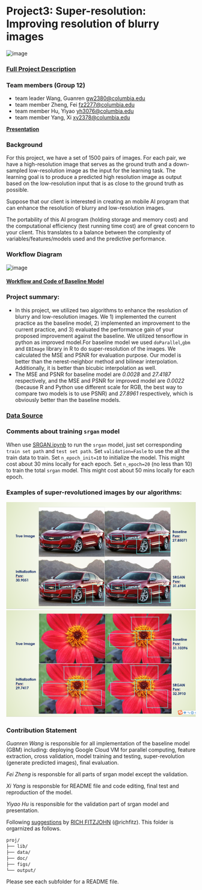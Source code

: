 # Project3: Super-resolution: Improving resolution of blurry images
![image](figs/example.png)

### [Full Project Description](doc/project3_desc.md)


### Team members (Group 12)
+ team leader Wang, Guanren gw2380@columbia.edu
+ team member Zheng, Fei fz2277@columbia.edu
+ team member Hu, Yiyao yh3076@columbia.edu
+ team member Yang, Xi xy2378@columbia.edu


[**Presentation**](https://https://github.com/Grandeurwang/Super_Revolution_of_low_revoltion_images/blob/master/doc/Presentation%20Project3%20Group12.pptx)

### Background
For this project, we have a set of 1500 pairs of images. For each pair, we have a high-resolution image that serves as the ground truth and a down-sampled low-resolution image as the input for the learning task. The learning goal is to produce a predicted high resolution image as output based on the low-resolution input that is as close to the ground truth as possible.

Suppose that our client is interested in creating an mobile AI program that can enhance the resolution of blurry and low-resolution images.

The portability of this AI program (holding storage and memory cost) and the computational efficiency (test running time cost) are of great concern to your client. This translates to a balance between the complexity of variables/features/models used and the predictive performance.

### Workflow Diagram

![image](doc/predictiveprogram.png)

#### [Workflow and Code of Baseline Model](https://https://github.com/Grandeurwang/Super_Revolution_of_low_revoltion_images/blob/master/doc/Presentation%20Project3%20Group12.pptx)

### Project summary:  
+ In this project, we utilized two algorithms to enhance the resolution of blurry and low-resolution images. We 1) implemented the current practice as the baseline model, 2) implemented an improvement to the current practice, and 3) evaluated the performance gain of your proposed improvement against the baseline. We utilized tensorflow in python as improved model.For baseline model we used `doParallel`,`gbm` and `EBImage` library in R to do super-resolution of the images. We calculated the MSE and PSNR for evaluation purpose. Our model is better than the nerest-neighbor method and bilinear interpolation. Additionally, it is better than bicubic interpolation as well.
+ The MSE and PSNR for baseline model are *0.0028* and *27.4187* respectively, and the MSE and PSNR for improved model are *0.0022* (because R and Python use different scale for RGB, the best way to compare two models is to use PSNR) and *27.8961* respectively, which is obviously better than the baseline models.

### [Data Source](data/train_set)

### Comments about training `srgan` model
When use [SRGAN.ipynb](https://github.com/Grandeurwang/Super_Revolution_of_low_revoltion_images/blob/master/doc/SRGAN.ipynb) to run the `srgan` model, just set corresponding `train set path` and `test set path`. Set `validation=Fasle` to use the all the train data to train. Set `n_epoch_init=10` to initialize the model. This might cost about 30 mins locally for each epoch. Set `n_epoch=20` (no less than 10) to train the total `srgan` model. This might cost about 50 mins locally for each epoch.

### Examples of super-revolutioned images by our algorithms:
![image](figs/example1.png)
![image](figs/example2.png)

### Contribution Statement
*Guanren Wang* is responsible for all implementation of the baseline model (GBM) including: deploying Google Cloud VM for parallel computing, feature extraction, cross validation, model training and testing, super-revolution (generate predicted images), final evaluation.

*Fei Zheng* is responsble for all parts of srgan model except the validation.

*Xi Yang* is responsble for README file and code editing, final test and reproduction of the model.

*Yiyao Hu* is responsible for the validation part of srgan model and presentation.

Following [suggestions](http://nicercode.github.io/blog/2013-04-05-projects/) by [RICH FITZJOHN](http://nicercode.github.io/about/#Team) (@richfitz). This folder is orgarnized as follows.

```
proj/
├── lib/
├── data/
├── doc/
├── figs/
└── output/
```

Please see each subfolder for a README file.

